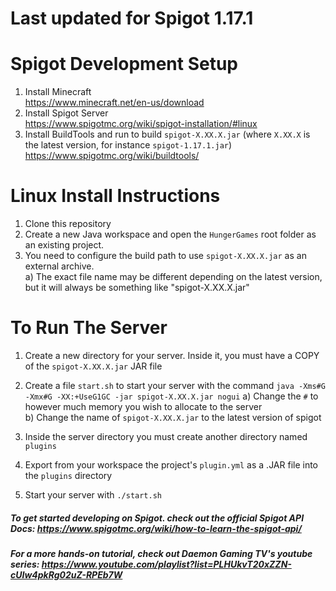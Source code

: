 # Last updated for Spigot 1.17.1

# Spigot Development Setup

1. Install Minecraft   
  https://www.minecraft.net/en-us/download  
2. Install Spigot Server  
  https://www.spigotmc.org/wiki/spigot-installation/#linux  
3. Install BuildTools and run to build `spigot-X.XX.X.jar` (where `X.XX.X` is the latest version, for instance `spigot-1.17.1.jar`)
  https://www.spigotmc.org/wiki/buildtools/ 
  
# Linux Install Instructions

1. Clone this repository    
2. Create a new Java workspace and open the `HungerGames` root folder as an existing project.    
3. You need to configure the build path to use `spigot-X.XX.X.jar` as an external archive.    
    a) The exact file name may be different depending on the latest version, but it will always be something like "spigot-X.XX.X.jar"    

# To Run The Server  
1. Create a new directory for your server. Inside it, you must have a COPY of the `spigot-X.XX.X.jar` JAR file      
2. Create a file `start.sh` to start your server with the command `java -Xms#G -Xmx#G -XX:+UseG1GC -jar spigot-X.XX.X.jar nogui` 
    a) Change the `#` to however much memory you wish to allocate to the server  
    b) Change the name of `spigot-X.XX.X.jar` to the latest version of spigot
  
3. Inside the server directory you must create another directory named `plugins`    
4. Export from your workspace the project's `plugin.yml` as a .JAR file into the `plugins` directory
5. Start your server with `./start.sh`
    
##### To get started developing on Spigot. check out the official Spigot API Docs: https://www.spigotmc.org/wiki/how-to-learn-the-spigot-api/
##### For a more hands-on tutorial, check out Daemon Gaming TV's youtube series: https://www.youtube.com/playlist?list=PLHUkvT20xZZN-cUIw4pkRg02uZ-RPEb7W

